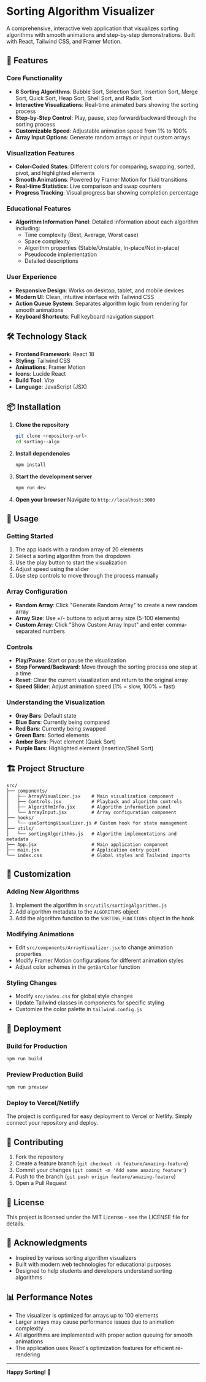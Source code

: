 # Sorting Algorithm Visualizer

A comprehensive, interactive web application that visualizes sorting algorithms with smooth animations and step-by-step demonstrations. Built with React, Tailwind CSS, and Framer Motion.

## 🚀 Features

### Core Functionality
- **8 Sorting Algorithms**: Bubble Sort, Selection Sort, Insertion Sort, Merge Sort, Quick Sort, Heap Sort, Shell Sort, and Radix Sort
- **Interactive Visualizations**: Real-time animated bars showing the sorting process
- **Step-by-Step Control**: Play, pause, step forward/backward through the sorting process
- **Customizable Speed**: Adjustable animation speed from 1% to 100%
- **Array Input Options**: Generate random arrays or input custom arrays

### Visualization Features
- **Color-Coded States**: Different colors for comparing, swapping, sorted, pivot, and highlighted elements
- **Smooth Animations**: Powered by Framer Motion for fluid transitions
- **Real-time Statistics**: Live comparison and swap counters
- **Progress Tracking**: Visual progress bar showing completion percentage

### Educational Features
- **Algorithm Information Panel**: Detailed information about each algorithm including:
  - Time complexity (Best, Average, Worst case)
  - Space complexity
  - Algorithm properties (Stable/Unstable, In-place/Not in-place)
  - Pseudocode implementation
  - Detailed descriptions

### User Experience
- **Responsive Design**: Works on desktop, tablet, and mobile devices
- **Modern UI**: Clean, intuitive interface with Tailwind CSS
- **Action Queue System**: Separates algorithm logic from rendering for smooth animations
- **Keyboard Shortcuts**: Full keyboard navigation support

## 🛠️ Technology Stack

- **Frontend Framework**: React 18
- **Styling**: Tailwind CSS
- **Animations**: Framer Motion
- **Icons**: Lucide React
- **Build Tool**: Vite
- **Language**: JavaScript (JSX)

## 📦 Installation

1. **Clone the repository**
   ```bash
   git clone <repository-url>
   cd sorting--algo
   ```

2. **Install dependencies**
   ```bash
   npm install
   ```

3. **Start the development server**
   ```bash
   npm run dev
   ```

4. **Open your browser**
   Navigate to `http://localhost:3000`

## 🎯 Usage

### Getting Started
1. The app loads with a random array of 20 elements
2. Select a sorting algorithm from the dropdown
3. Use the play button to start the visualization
4. Adjust speed using the slider
5. Use step controls to move through the process manually

### Array Configuration
- **Random Array**: Click "Generate Random Array" to create a new random array
- **Array Size**: Use +/- buttons to adjust array size (5-100 elements)
- **Custom Array**: Click "Show Custom Array Input" and enter comma-separated numbers

### Controls
- **Play/Pause**: Start or pause the visualization
- **Step Forward/Backward**: Move through the sorting process one step at a time
- **Reset**: Clear the current visualization and return to the original array
- **Speed Slider**: Adjust animation speed (1% = slow, 100% = fast)

### Understanding the Visualization
- **Gray Bars**: Default state
- **Blue Bars**: Currently being compared
- **Red Bars**: Currently being swapped
- **Green Bars**: Sorted elements
- **Amber Bars**: Pivot element (Quick Sort)
- **Purple Bars**: Highlighted element (Insertion/Shell Sort)

## 🏗️ Project Structure

```
src/
├── components/
│   ├── ArrayVisualizer.jsx    # Main visualization component
│   ├── Controls.jsx           # Playback and algorithm controls
│   ├── AlgorithmInfo.jsx      # Algorithm information panel
│   └── ArrayInput.jsx         # Array configuration component
├── hooks/
│   └── useSortingVisualizer.js # Custom hook for state management
├── utils/
│   └── sortingAlgorithms.js   # Algorithm implementations and metadata
├── App.jsx                    # Main application component
├── main.jsx                   # Application entry point
└── index.css                  # Global styles and Tailwind imports
```

## 🔧 Customization

### Adding New Algorithms
1. Implement the algorithm in `src/utils/sortingAlgorithms.js`
2. Add algorithm metadata to the `ALGORITHMS` object
3. Add the algorithm function to the `SORTING_FUNCTIONS` object in the hook

### Modifying Animations
- Edit `src/components/ArrayVisualizer.jsx` to change animation properties
- Modify Framer Motion configurations for different animation styles
- Adjust color schemes in the `getBarColor` function

### Styling Changes
- Modify `src/index.css` for global style changes
- Update Tailwind classes in components for specific styling
- Customize the color palette in `tailwind.config.js`

## 🚀 Deployment

### Build for Production
```bash
npm run build
```

### Preview Production Build
```bash
npm run preview
```

### Deploy to Vercel/Netlify
The project is configured for easy deployment to Vercel or Netlify. Simply connect your repository and deploy.

## 🤝 Contributing

1. Fork the repository
2. Create a feature branch (`git checkout -b feature/amazing-feature`)
3. Commit your changes (`git commit -m 'Add some amazing feature'`)
4. Push to the branch (`git push origin feature/amazing-feature`)
5. Open a Pull Request

## 📝 License

This project is licensed under the MIT License - see the LICENSE file for details.

## 🙏 Acknowledgments

- Inspired by various sorting algorithm visualizers
- Built with modern web technologies for educational purposes
- Designed to help students and developers understand sorting algorithms

## 📊 Performance Notes

- The visualizer is optimized for arrays up to 100 elements
- Larger arrays may cause performance issues due to animation complexity
- All algorithms are implemented with proper action queuing for smooth animations
- The application uses React's optimization features for efficient re-rendering

---

**Happy Sorting! 🎉** 